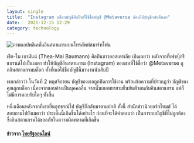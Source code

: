 ```yaml
---
layout: single
title:  "Instagram บล็อกบัญชีศิลปินที่ใช้ชื่อบัญชี @Metaverse ก่อนได้บัญชีกลับคืนมา"
date:   2021-12-15 12:29
category: technology
---
```


![ภาพแอปพลิเคชั่นอินสตาแกรมบนโทรศัพท์สมาร์ทโฟน](https://static.thairath.co.th/media/dFQROr7oWzulq5Fa3y60lkCZNP91NQHPdhVZupQ1FZIvY0TgWDv0xO5S038sLioSDsJ.webp)

เธีย-ไม เบามันน์ (Thea-Mai Baumann) ศิลปินชาวออสเตรเลีย เปิดเผยว่า หลังจากที่เฟซบุ๊กรีแบรนด์ไปเป็นเมตา ทำให้บัญชีอินสตาแกรม (Instagram) ของเธอที่ใช้ชื่อว่า @Metaverse ถูกอินสตาแกรมบล็อก ทั้งที่เธอใช้ชื่อบัญชีนี้มานานนับสิบปี

เธอกล่าวว่า ในวันที่ 2 พฤศจิกายน บัญชีของเธอถูกปิดการใช้งาน พร้อมข้อความที่ปรากฏว่า บัญชีของคุณถูกบล็อก เนื่องจากแอบอ้างเป็นบุคคลอื่น จากนั้นเธอพยายามยืนยันตัวตนกับอินสตาแกรม แต่ก็ไม่มีการตอบรับใดๆ ทั้งสิ้น

หนึ่งเดือนหลังจากที่เธอยื่นอุทธรณ์ไป บัญชีก็กลับมาตามปกติ ทั้งนี้ สำนักข่าวนิวยอร์กไทมส์ ได้สอบถามไปยังเมตาว่า ประเด็นนี้เกิดขึ้นได้อย่างไร ก่อนที่จะได้คำตอบว่า เป็นการลบบัญชีที่ไม่ถูกต้อง ซึ่งอินสตาแกรมได้ขออภัยในความผิดพลาดที่เกิดขึ้น

#### ข่าวจาก [ไทยรัฐออนไลน์](https://www.thairath.co.th/news/tech/2265401)